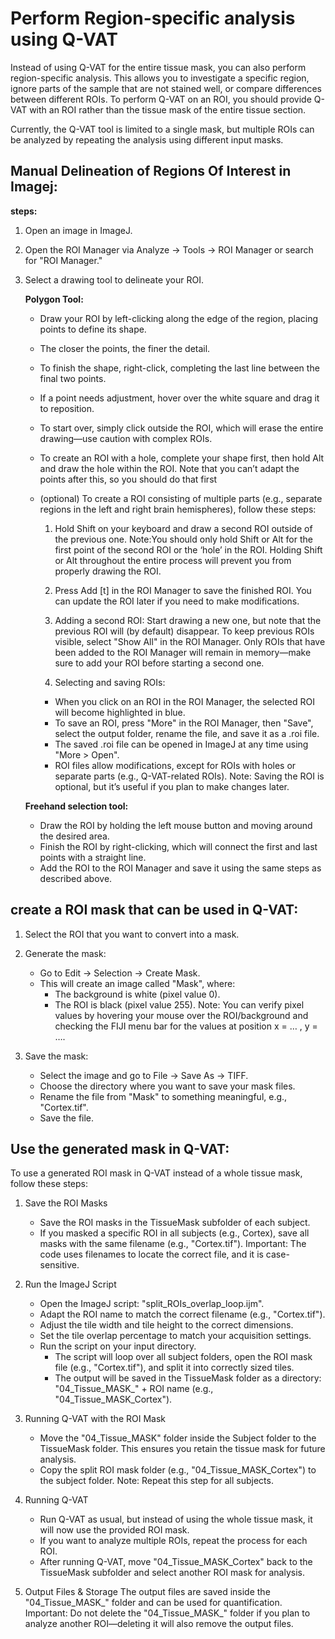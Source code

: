 # **Perform Region-specific analysis using Q-VAT**

Instead of using Q-VAT for the entire tissue mask, you can also perform region-specific analysis. This allows you to investigate a specific region, ignore parts of the sample that are not stained well, or compare differences between different ROIs. To perform Q-VAT on an ROI, you should provide Q-VAT with an ROI rather than the tissue mask of the entire tissue section. 

Currently, the Q-VAT tool is limited to a single mask, but multiple ROIs can be analyzed by repeating the analysis using different input masks.

## Manual Delineation of Regions Of Interest in Imagej:

**steps:**

1) Open an image in ImageJ.
2) Open the ROI Manager via Analyze → Tools → ROI Manager or search for "ROI Manager."
3) Select a drawing tool to delineate your ROI.

    **Polygon Tool:**
    
      - Draw your ROI by left-clicking along the edge of the region, placing points to define its shape.
      - The closer the points, the finer the detail.
      - To finish the shape, right-click, completing the last line between the final two points.
      - If a point needs adjustment, hover over the white square and drag it to reposition.
      - To start over, simply click outside the ROI, which will erase the entire drawing—use caution with complex ROIs.
      - To create an ROI with a hole, complete your shape first, then hold Alt and draw the hole within the ROI.
          Note that you can’t adapt the points after this, so you should do that first
      -  (optional) To create a ROI consisting of multiple parts (e.g., separate regions in the left and right brain hemispheres), follow these steps:
    
          1) Hold Shift on your keyboard and draw a second ROI outside of the previous one.
              Note:You should only hold Shift or Alt for the first point of the second ROI or the ‘hole’ in the ROI. Holding Shift or Alt throughout the entire process will prevent you from properly drawing the ROI.
    
          2) Press Add [t] in the ROI Manager to save the finished ROI. You can update the ROI later if you need to make modifications.
    
          3) Adding a second ROI: Start drawing a new one, but note that the previous ROI will (by default) disappear. To keep previous ROIs visible, select "Show All" in the ROI Manager. Only ROIs that have been added to the ROI Manager will remain in memory—make sure to add your ROI before starting a second one.
    
          4) Selecting and saving ROIs:
          
          - When you click on an ROI in the ROI Manager, the selected ROI will become highlighted in blue.
          - To save an ROI, press "More" in the ROI Manager, then "Save", select the output folder, rename the file, and save it as a .roi file.
          - The saved .roi file can be opened in ImageJ at any time using "More > Open".
          - ROI files allow modifications, except for ROIs with holes or separate parts (e.g., Q-VAT-related ROIs).
              Note: Saving the ROI is optional, but it’s useful if you plan to make changes later.
            
    **Freehand selection tool:**
  
      - Draw the ROI by holding the left mouse button and moving around the desired area.
      - Finish the ROI by right-clicking, which will connect the first and last points with a straight line.
      - Add the ROI to the ROI Manager and save it using the same steps as described above.
      
## create a ROI mask that can be used in Q-VAT:

1) Select the ROI that you want to convert into a mask.

2) Generate the mask:

    - Go to Edit → Selection → Create Mask.
    - This will create an image called "Mask", where:
        - The background is white (pixel value 0).
        - The ROI is black (pixel value 255).
      Note: You can verify pixel values by hovering your mouse over the ROI/background and checking the FIJI menu bar for the values at position x = … , y = ….

3) Save the mask:

    - Select the image and go to File → Save As → TIFF.
    - Choose the directory where you want to save your mask files.
    - Rename the file from "Mask" to something meaningful, e.g., "Cortex.tif".
    - Save the file.

## Use the generated mask in Q-VAT:

To use a generated ROI mask in Q-VAT instead of a whole tissue mask, follow these steps:

1)  Save the ROI Masks
     - Save the ROI masks in the TissueMask subfolder of each subject.
     - If you masked a specific ROI in all subjects (e.g., Cortex), save all masks with the same filename (e.g., "Cortex.tif"). 
      Important: The code uses filenames to locate the correct file, and it is case-sensitive.

2) Run the ImageJ Script
    - Open the ImageJ script: "split_ROIs_overlap_loop.ijm".
    - Adapt the ROI name to match the correct filename (e.g., "Cortex.tif").
    - Adjust the tile width and tile height to the correct dimensions.
    - Set the tile overlap percentage to match your acquisition settings.
    - Run the script on your input directory.
        - The script will loop over all subject folders, open the ROI mask file (e.g., "Cortex.tif"), and split it into correctly sized tiles.
        - The output will be saved in the TissueMask folder as a directory: "04_Tissue_MASK_" + ROI name (e.g., "04_Tissue_MASK_Cortex").

3) Running Q-VAT with the ROI Mask
    - Move the "04_Tissue_MASK" folder inside the Subject folder to the TissueMask folder. This ensures you retain the tissue mask for future analysis.
    - Copy the split ROI mask folder (e.g., "04_Tissue_MASK_Cortex") to the subject folder.
      Note: Repeat this step for all subjects.

4) Running Q-VAT
    - Run Q-VAT as usual, but instead of using the whole tissue mask, it will now use the provided ROI mask.
    - If you want to analyze multiple ROIs, repeat the process for each ROI.
    - After running Q-VAT, move "04_Tissue_MASK_Cortex" back to the TissueMask subfolder and select another ROI mask for analysis.

5) Output Files & Storage
    The output files are saved inside the "04_Tissue_MASK_" folder and can be used for quantification.
    Important: Do not delete the "04_Tissue_MASK_" folder if you plan to analyze another ROI—deleting it will also remove the output files.
